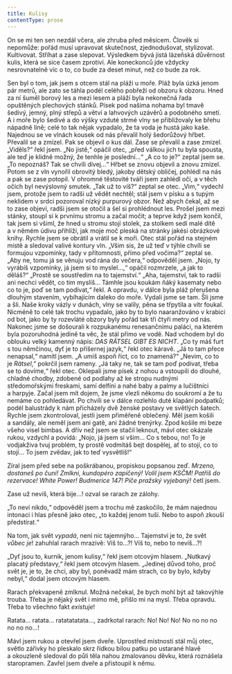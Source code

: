 ```yaml
---
title: Kulisy
contentType: prose
---
```


  

On se mi ten sen nezdál včera, ale zhruba před měsícem. Člověk si nepomůže: pořád musí upravovat skutečnost, zjednodušovat, stylizovat. Kultivovat. Stříhat a zase slepovat. Výsledkem bývá jistá lázeňská důvěrnost kulis, která se sice časem zprotiví. Ale koneckonců jde vždycky nesrovnatelně víc o to, co bude za deset minut, než co bude za rok.

Sen byl o tom, jak jsem s otcem stál na pláži u moře. Pláž byla úzká jenom pár metrů, ale zato se táhla podél celého pobřeží od obzoru k obzoru. Hned za ní šuměl borový les a mezi lesem a pláží byla nekonečná řada opuštěných plechových stánků. Písek pod našima nohama byl tmavě šedivý, jemný, plný střepů a větví a lahvových uzávěrů a podobného smetí. A i moře bylo šedivé a do výšky vzduté strmé vlny se přibližovaly ke břehu nápadně líně; celé to tak nějak vypadalo, že ta voda je hustá jako kaše. Najednou se ve vlnách kousek od nás převalil holý šedorůžový hřbet. Převalil se a zmizel. Pak se objevil o kus dál. Zase se převalil a zase zmizel. „Viděls?“ řekl jsem. „No jistě,“ opáčil otec, „před válkou jich tu byla spousta, ale teď je klidně možný, že tenhle je poslední…“ „A co to je?“ zeptal jsem se. „To nepoznáš? Tak se chvíli dívej…“ Hřbet se znovu objevil a znovu zmizel. Potom se z vln vynořil obrovitý bledý, jakoby dětský obličej, pohlédl na nás a pak se zase potopil. V ohromné těstovité tváři jsem zahlédl oči, a v těch očích byl nevýslovný smutek. „Tak už to víš?“ zeptal se otec. „Vim,“ vydechl jsem, protože jsem to radši už vědět nechtěl; stál jsem v písku a s tupým neklidem v srdci pozoroval nízký purpurový obzor. Než abych čekal, až se to zase objeví, radši jsem se otočil a šel si prohlédnout les. Prošel jsem mezi stánky, stoupl si k prvnímu stromu a začal močit; a teprve když jsem končil, tak jsem si všiml, že hned u stromu stojí stolek, za stolkem sedí malé dítě a v němém údivu přihlíží, jak moje moč pleská na stránky jakési obrázkové knihy. Rychle jsem se obrátil a vrátil se k moři. Otec stál pořád na stejném místě a sledoval valivé kontury vln. „Všim sis, že už teď v týhle chvíli se formujou vzpomínky, tady v přítomnosti, přímo před vočima?“ zeptal se. „Aby ne, tomu já se věnuju vod rána do večera,“ odpověděl jsem. „Nojo, ty vyrábíš vzpomínky, já jsem si to myslel…,“ opáčil rozmrzele, „a jak to děláš?“ „Prostě se soustředim na to tajemství.“ „Aha, tajemství, tak to radši ani nechci vědět, co tim myslíš… Támhle jsou koukám ňáký kasematy nebo co to je, poď se tam podívat,“ řekl. A opravdu, v dálce byla pláž přerušena dlouhým stavením, vybíhajícím daleko do moře. Vydali jsme se tam. Šli jsme a šli. Naše kroky vázly v dunách, vlny se valily, pěna se třpytila a vítr foukal. Nicméně to celé tak trochu vypadalo, jako by to bylo naaranžováno v krabici od bot, jako by ty rozevláté obzory byly pořád tak tři čtyři metry od nás. Nakonec jsme se došourali k rozpukanému renesančnímu paláci, na kterém byla pozoruhodná jedině ta věc, že stál přímo ve vodě. Nad vchodem byl do oblouku velký kamenný nápis: _DAS RÄTSEL GIBT ES NICHT_. „Co ty máš furt s tou němčinou, dyť je to příšernej jazyk,“ řekl otec káravě. „Já to tam přece nenapsal,“ namítl jsem. „A umíš aspoň říct, co to znamená?“ „Nevim, co to je _Rätsel_,“ pokrčil jsem rameny. „Já taky ne, tak se tam poď podivat, třeba se to dovíme,“ řekl otec. Oklepali jsme písek z nohou a vstoupili do dlouhé, chladné chodby, zdobené od podlahy až ke stropu nudnými středomořskými freskami, samí delfíni a nahé baby a palmy a lučištníci a harpyje. Začal jsem mít dojem, že jsme vlezli někomu do soukromí a že tu nemáme co pohledávat. Po chvíli se v dálce rozlehlo duté klapání podpatků; podél balustrády k nám přicházely dvě ženské postavy ve světlých šatech. Rychle jsem zkontroloval, jestli jsem přiměřeně oblečený. Měl jsem košili a sandály, ale neměl jsem ani gatě, ani žádné trenýrky. Zpod košile mi beze všeho visel bimbas. A dřív než jsem se stačil leknout, mávl otec okázale rukou, vzdychl a povídá: „Nojo, já jsem si všim… Co s tebou, no! To je vodjakživa tvuj problém, ty prostě vodmítáš bejt dospělej, ať to stojí, co to stojí… To jsem zvědav, jak to teď vysvětlíš!“

Zíral jsem před sebe na poškrábanou, propiskou popsanou zeď. _Mrzeno, dostaneš po čuni! Zmlkni, kundopéro zapíčený! Volil jsem KSČM! Patříš do rezervace! White Power! Budmerice 147! Píče pražský vyjebaný!_ četl jsem.

Zase už nevíš, která bije…! ozval se rarach ze zálohy.

„To neví nikdo,“ odpověděl jsem a trochu mě zaskočilo, že mám najednou intonaci i hlas přesně jako otec, „to každej jenom tuší. Nebo to aspoň zkouší předstírat.“

Na tom, jak svět _vypadá_, není nic tajemnýho… Tajemství je to, že svět _vůbec je_! zahuhlal rarach mrazivě: Víš to…?! Víš to, nebo to nevíš…?!

„Dyť jsou to, kurnik, jenom kulisy,“ řekl jsem otcovým hlasem. „Nutkavý placatý představy,“ řekl jsem otcovým hlasem. „Jedinej důvod toho, proč svět je, je to, že chci, aby byl, poněvadž mám strach, co by bylo, kdyby nebyl,“ dodal jsem otcovým hlasem.

Rarach překvapeně zmlknul. Možná nečekal, že bych mohl být až takovýhle trouba. Třeba je nějaký svět i mimo mě, přišlo mi na mysl. Třeba opravdu. Třeba to všechno fakt _existuje_!

Ratata… ratata… ratatatatata…, zadrkotal rarach: No! No! No! No no no no no no no…!

Mávl jsem rukou a otevřel jsem dveře. Uprostřed místnosti stál můj otec, světlo zářivky ho pleskalo skrz řídkou bílou patku po ustarané hlavě a okouzleně sledoval do půli těla nahou zmalovanou děvku, která roznášela staropramen. Zavřel jsem dveře a přistoupil k němu.
